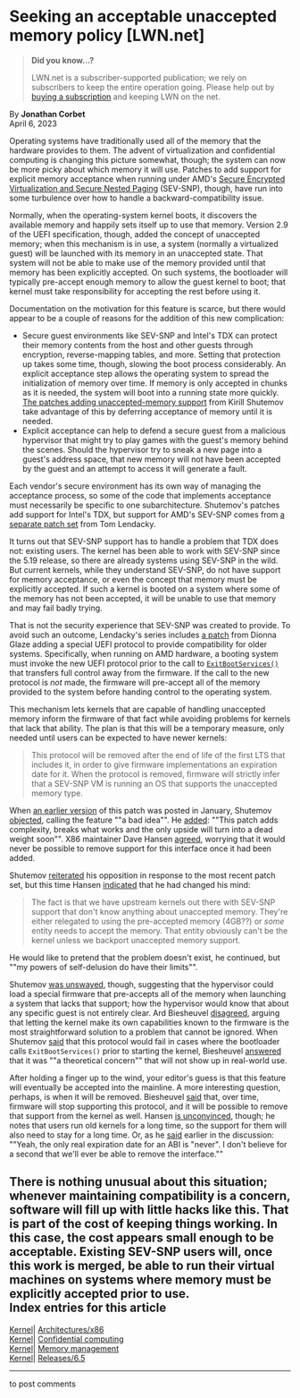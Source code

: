 # Seeking an acceptable unaccepted memory policy [LWN.net]

> **Did you know...?**
> 
> LWN.net is a subscriber-supported publication; we rely on subscribers to keep the entire operation going. Please help out by [buying a subscription](/Promo/nst-nag4/subscribe) and keeping LWN on the net. 

By **Jonathan Corbet**  
April 6, 2023 

Operating systems have traditionally used all of the memory that the hardware provides to them. The advent of virtualization and confidential computing is changing this picture somewhat, though; the system can now be more picky about which memory it will use. Patches to add support for explicit memory acceptance when running under AMD's [Secure Encrypted Virtualization and Secure Nested Paging](https://www.amd.com/en/developer/sev.html) (SEV-SNP), though, have run into some turbulence over how to handle a backward-compatibility issue. 

Normally, when the operating-system kernel boots, it discovers the available memory and happily sets itself up to use that memory. Version 2.9 of the UEFI specification, though, added the concept of unaccepted memory; when this mechanism is in use, a system (normally a virtualized guest) will be launched with its memory in an unaccepted state. That system will not be able to make use of the memory provided until that memory has been explicitly accepted. On such systems, the bootloader will typically pre-accept enough memory to allow the guest kernel to boot; that kernel must take responsibility for accepting the rest before using it. 

Documentation on the motivation for this feature is scarce, but there would appear to be a couple of reasons for the addition of this new complication: 

  * Secure guest environments like SEV-SNP and Intel's TDX can protect their memory contents from the host and other guests through encryption, reverse-mapping tables, and more. Setting that protection up takes some time, though, slowing the boot process considerably. An explicit acceptance step allows the operating system to spread the initialization of memory over time. If memory is only accepted in chunks as it is needed, the system will boot into a running state more quickly. [The patches adding unaccepted-memory support](/ml/linux-kernel/20230330114956.20342-1-kirill.shutemov@linux.intel.com/) from Kirill Shutemov take advantage of this by deferring acceptance of memory until it is needed. 
  * Explicit acceptance can help to defend a secure guest from a malicious hypervisor that might try to play games with the guest's memory behind the scenes. Should the hypervisor try to sneak a new page into a guest's address space, that new memory will not have been accepted by the guest and an attempt to access it will generate a fault. 



Each vendor's secure environment has its own way of managing the acceptance process, so some of the code that implements acceptance must necessarily be specific to one subarchitecture. Shutemov's patches add support for Intel's TDX, but support for AMD's SEV-SNP comes from [a separate patch set](/ml/linux-kernel/cover.1680628986.git.thomas.lendacky@amd.com/) from Tom Lendacky. 

It turns out that SEV-SNP support has to handle a problem that TDX does not: existing users. The kernel has been able to work with SEV-SNP since the 5.19 release, so there are already systems using SEV-SNP in the wild. But current kernels, while they understand SEV-SNP, do not have support for memory acceptance, or even the concept that memory must be explicitly accepted. If such a kernel is booted on a system where some of the memory has not been accepted, it will be unable to use that memory and may fail badly trying. 

That is not the security experience that SEV-SNP was created to provide. To avoid such an outcome, Lendacky's series includes [a patch](/ml/linux-kernel/1d38d28c2731075d66ac65b56b813a138900f638.1680628986.git.thomas.lendacky@amd.com/) from Dionna Glaze adding a special UEFI protocol to provide compatibility for older systems. Specifically, when running on AMD hardware, a booting system must invoke the new UEFI protocol prior to the call to [`ExitBootServices()`](https://edk2-docs.gitbook.io/edk-ii-uefi-driver-writer-s-guide/5_uefi_services/readme.3/5312_exitbootservices) that transfers full control away from the firmware. If the call to the new protocol is _not_ made, the firmware will pre-accept all of the memory provided to the system before handing control to the operating system. 

This mechanism lets kernels that are capable of handling unaccepted memory inform the firmware of that fact while avoiding problems for kernels that lack that ability. The plan is that this will be a temporary measure, only needed until users can be expected to have newer kernels: 

> This protocol will be removed after the end of life of the first LTS that includes it, in order to give firmware implementations an expiration date for it. When the protocol is removed, firmware will strictly infer that a SEV-SNP VM is running an OS that supports the unaccepted memory type. 

When [an earlier version](/ml/linux-kernel/20230113212926.2904735-1-dionnaglaze@google.com/) of this patch was posted in January, Shutemov [objected](/ml/linux-kernel/20230113222024.rp2erl54vx3grdbd@box.shutemov.name/), calling the feature ""a bad idea"". He [added](/ml/linux-kernel/20230116134246.soworigs56bz5v7o@box.shutemov.name/): ""This patch adds complexity, breaks what works and the only upside will turn into a dead weight soon"". X86 maintainer Dave Hansen [agreed](/ml/linux-kernel/def9b0b5-b880-be99-fa95-b05d76a91824@intel.com/), worrying that it would never be possible to remove support for this interface once it had been added. 

Shutemov [reiterated](/ml/linux-kernel/20230404174506.pjdikxvk2fsyy4au@box.shutemov.name/) his opposition in response to the most recent patch set, but this time Hansen [indicated](/ml/linux-kernel/bc9e6d82-c7c1-47dc-e91f-57d9b4e2bb0a@intel.com/) that he had changed his mind: 

> The fact is that we have upstream kernels out there with SEV-SNP support that don't know anything about unaccepted memory. They're either relegated to using the pre-accepted memory (4GB??) or _some_ entity needs to accept the memory. That entity obviously can't be the kernel unless we backport unaccepted memory support. 

He would like to pretend that the problem doesn't exist, he continued, but ""my powers of self-delusion do have their limits"". 

Shutemov [was unswayed](/ml/linux-kernel/20230404180917.4fsgkzcdhqvph6io@box.shutemov.name/), though, suggesting that the hypervisor could load a special firmware that pre-accepts all of the memory when launching a system that lacks that support; how the hypervisor would know that about any specific guest is not entirely clear. Ard Biesheuvel [disagreed](/ml/linux-kernel/CAMj1kXF0XyEOuSUDqgsLSYK8GSkGN1xK3RQ525+BxhG+7+vnCA@mail.gmail.com/), arguing that letting the kernel make its own capabilities known to the firmware is the most straightforward solution to a problem that cannot be ignored. When Shutemov [said](/ml/linux-kernel/20230405134226.2ptk3rd7mfin3wlm@box.shutemov.name/) that this protocol would fail in cases where the bootloader calls `ExitBootServices()` prior to starting the kernel, Biesheuvel [answered](/ml/linux-kernel/CAMj1kXGgvk1=QQOJ_u-VqTyoOe68zv2cJYxuJfsvJR4-r5QshA@mail.gmail.com/) that it was ""a theoretical concern"" that will not show up in real-world use. 

After holding a finger up to the wind, your editor's guess is that this feature will eventually be accepted into the mainline. A more interesting question, perhaps, is when it will be removed. Biesheuvel [said](/ml/linux-kernel/CAMj1kXEDYa5YcRj7t9JJmQ21+ierue2q6ADOXUOMjoOGndGRug@mail.gmail.com/) that, over time, firmware will stop supporting this protocol, and it will be possible to remove that support from the kernel as well. Hansen [is unconvinced](/ml/linux-kernel/e46777d3-adea-90a2-afc4-35f9d7cef50c@intel.com/), though; he notes that users run old kernels for a long time, so the support for them will also need to stay for a long time. Or, as he [said](/ml/linux-kernel/d3d95889-67ec-576e-ec9c-b9bd462e1c0e@intel.com/) earlier in the discussion: ""Yeah, the only real expiration date for an ABI is "never". I don't believe for a second that we'll ever be able to remove the interface."" 

There is nothing unusual about this situation; whenever maintaining compatibility is a concern, software will fill up with little hacks like this. That is part of the cost of keeping things working. In this case, the cost appears small enough to be acceptable. Existing SEV-SNP users will, once this work is merged, be able to run their virtual machines on systems where memory must be explicitly accepted prior to use.  
Index entries for this article  
---  
[Kernel](/Kernel/Index)| [Architectures/x86](/Kernel/Index#Architectures-x86)  
[Kernel](/Kernel/Index)| [Confidential computing](/Kernel/Index#Confidential_computing)  
[Kernel](/Kernel/Index)| [Memory management](/Kernel/Index#Memory_management)  
[Kernel](/Kernel/Index)| [Releases/6.5](/Kernel/Index#Releases-6.5)  
  


* * *

to post comments 
